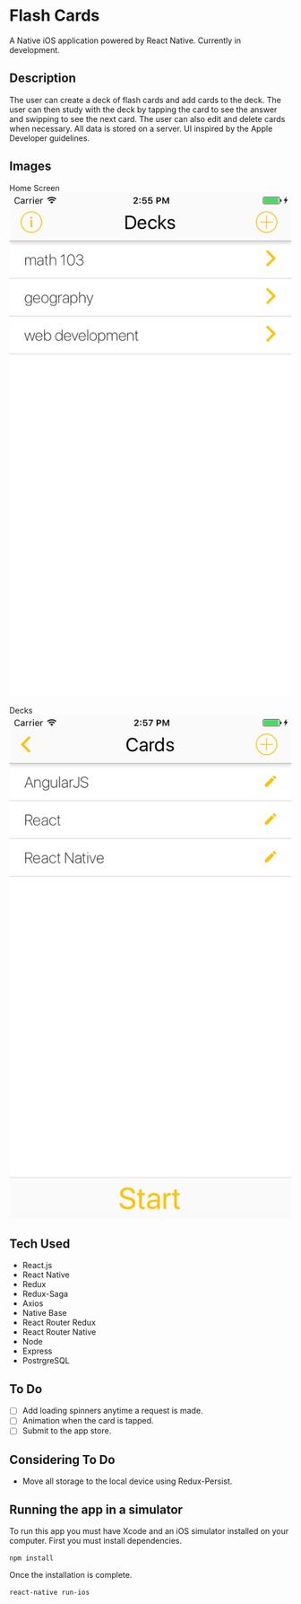 # Flash Cards
A Native iOS application powered by React Native.
Currently in development.

## Description
The user can create a deck of flash cards and add cards to the deck.  The user can then study with the deck by tapping the card to see the answer and swipping to see the next card.  The user can also edit and delete cards when necessary.  All data is stored on a server.  UI inspired by the Apple Developer guidelines.  

## Images
Home Screen
![Home Screen](/images/homeScreen.png)

Decks
![Deck Screen](/images/deckScreen.png)

## Tech Used
* React.js
* React Native
* Redux
* Redux-Saga
* Axios
* Native Base
* React Router Redux
* React Router Native
* Node
* Express
* PostrgreSQL

## To Do
- [ ] Add loading spinners anytime a request is made.
- [ ] Animation when the card is tapped.
- [ ] Submit to the app store.

## Considering To Do
* Move all storage to the local device using Redux-Persist.

## Running the app in a simulator
To run this app you must have Xcode and an iOS simulator installed on your computer.
First you must install dependencies.
```
npm install
```
Once the installation is complete.
```
react-native run-ios
```

